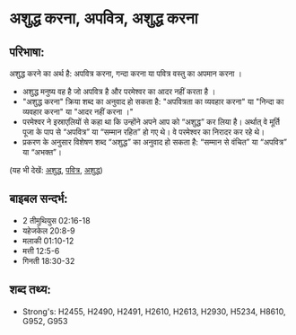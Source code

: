 # अशुद्ध करना, अपवित्र, अशुद्ध करना #

## परिभाषा: ##

अशुद्ध करने का अर्थ है: अपवित्र करना, गन्दा करना या पवित्र वस्तु का अपमान करना । 

* अशुद्ध मनुष्य वह है जो अपवित्र है और परमेश्वर का आदर नहीं करता है ।
* "अशुद्ध करना" क्रिया शब्द का अनुवाद हो सकता है: "अपवित्रता का व्यवहार करना" या "निन्दा का व्यवहार करना" या "आदर नहीं करना ।"
* परमेश्वर ने इस्राएलियों से कहा था कि उन्होंने अपने आप को “अशुद्ध” कर लिया है। अर्थात् वे मूर्ति पूजा के पाप से “अपवित्र” या “सम्मान रहित” हो गए थे। वे परमेश्वर का निरादर कर रहे थे।
* प्रकरण के अनुसार विशेषण शब्द “अशुद्ध” का अनुवाद हो सकता है: “सम्मान से वंचित” या “अपवित्र” या “अभक्त”।
 
(यह भी देखें: [अशुद्ध](../defile.md), [पवित्र](../holy.md), [अशुद्ध](../unclean.md))

## बाइबल सन्दर्भ: ##

* 2 तीमुथियुस 02:16-18
* यहेजकेल 20:8-9
* मलाकी 01:10-12
* मत्ती 12:5-6
* गिनती 18:30-32

## शब्द तथ्य: ##

* Strong's: H2455, H2490, H2491, H2610, H2613, H2930, H5234, H8610, G952, G953

